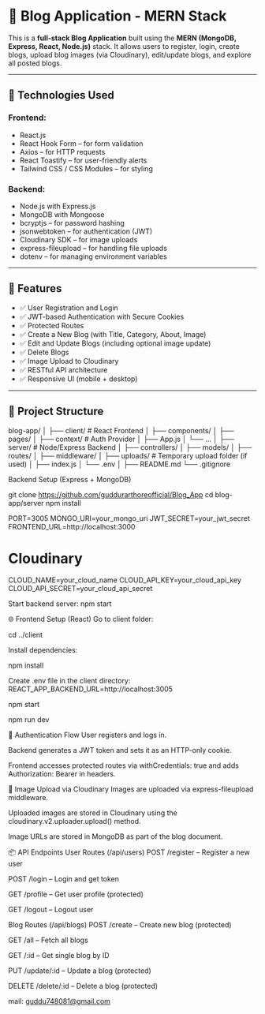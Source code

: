 # 📝 Blog Application - MERN Stack

This is a **full-stack Blog Application** built using the **MERN (MongoDB, Express, React, Node.js)** stack. It allows users to register, login, create blogs, upload blog images (via Cloudinary), edit/update blogs, and explore all posted blogs.

---

## 🔧 Technologies Used

### Frontend:
- React.js
- React Hook Form – for form validation
- Axios – for HTTP requests
- React Toastify – for user-friendly alerts
- Tailwind CSS / CSS Modules – for styling

### Backend:
- Node.js with Express.js
- MongoDB with Mongoose
- bcryptjs – for password hashing
- jsonwebtoken – for authentication (JWT)
- Cloudinary SDK – for image uploads
- express-fileupload – for handling file uploads
- dotenv – for managing environment variables

---

## 🔐 Features

- ✅ User Registration and Login
- ✅ JWT-based Authentication with Secure Cookies
- ✅ Protected Routes
- ✅ Create a New Blog (with Title, Category, About, Image)
- ✅ Edit and Update Blogs (including optional image update)
- ✅ Delete Blogs
- ✅ Image Upload to Cloudinary
- ✅ RESTful API architecture
- ✅ Responsive UI (mobile + desktop)

---

## 📁 Project Structure

blog-app/
│
├── client/              # React Frontend
│   ├── components/
│   ├── pages/
│   ├── context/         # Auth Provider
│   ├── App.js
│   └── ...
│
├── server/              # Node/Express Backend
│   ├── controllers/
│   ├── models/
│   ├── routes/
│   ├── middleware/
│   ├── uploads/         # Temporary upload folder (if used)
│   ├── index.js
│   └── .env
│
├── README.md
└── .gitignore


 Backend Setup (Express + MongoDB)

 git clone https://github.com/guddurarthoreofficial/Blog_App
cd blog-app/server
npm install



PORT=3005
MONGO_URI=your_mongo_uri
JWT_SECRET=your_jwt_secret
FRONTEND_URL=http://localhost:3000

# Cloudinary
CLOUD_NAME=your_cloud_name
CLOUD_API_KEY=your_cloud_api_key
CLOUD_API_SECRET=your_cloud_api_secret






Start backend server:
npm start




🌐 Frontend Setup (React)
Go to client folder:

cd ../client


Install dependencies:

npm install


Create .env file in the client directory:
REACT_APP_BACKEND_URL=http://localhost:3005



npm start

npm  run dev 

🔐 Authentication Flow
User registers and logs in.

Backend generates a JWT token and sets it as an HTTP-only cookie.

Frontend accesses protected routes via withCredentials: true and adds Authorization: Bearer <token> in headers.

📸 Image Upload via Cloudinary
Images are uploaded via express-fileupload middleware.

Uploaded images are stored in Cloudinary using the cloudinary.v2.uploader.upload() method.

Image URLs are stored in MongoDB as part of the blog document.

📦 API Endpoints
User Routes (/api/users)
POST /register – Register a new user

POST /login – Login and get token

GET /profile – Get user profile (protected)

GET /logout – Logout user

Blog Routes (/api/blogs)
POST /create – Create new blog (protected)

GET /all – Fetch all blogs

GET /:id – Get single blog by ID

PUT /update/:id – Update a blog (protected)

DELETE /delete/:id – Delete a blog (protected)





mail: guddu748081@gmail.com
